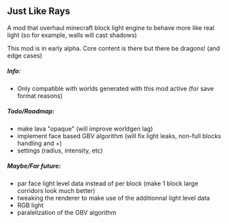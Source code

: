 ## Just Like Rays

A mod that overhaul minecraft block light engine to behave more like real light (so for example, walls will cast shadows)

This mod is in early alpha. Core content is there but there be dragons! (and edge cases)


##### Info:

- Only compatible with worlds generated with this mod active (for save format reasons)


##### Todo/Roadmap:

- make lava "opaque" (will improve worldgen lag)
- implement face based GBV algorithm (will fix light leaks, non-full blocks handling and +)
- settings (radius, intensity, etc)

##### Maybe/Far future:

- par face light level data instead of per block (make 1 block large corridors look much better)
- tweaking the renderer to make use of the additionnal light level data
- RGB light
- paralelization of the GBV algorithm
